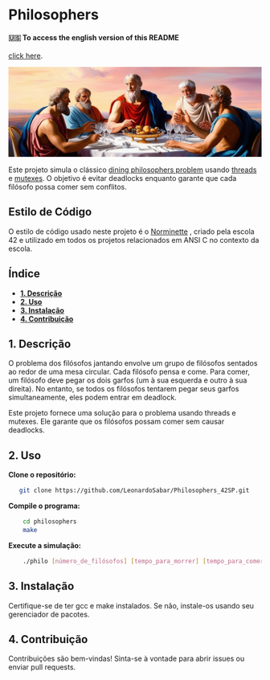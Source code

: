 # Philosophers
####   🇺🇸 To access the english version of this README






 [click here](https://github.com/LeonardoSabar/Philosophers_42SP/blob/GitHub_Version/README.md).
<p align="center">
<img src="https://github.com/LeonardoSabar/Philosophers_42SP/blob/GitHub_Version/utils/philos.jpeg" width="800px" alt="mandatory"/><br>
</p>

Este projeto simula o clássico [dining philosophers problem](https://en.wikipedia.org/wiki/Dining_philosophers_problem) usando [threads](https://en.wikipedia.org/wiki/Thread_(computing)) e [mutexes](https://en.wikipedia.org/wiki/Mutual_exclusion). O objetivo é evitar deadlocks enquanto garante que cada filósofo possa comer sem conflitos.

## Estilo de Código
O estilo de código usado neste projeto é o [Norminette](https://github.com/42School/norminette) , criado pela escola 42 e utilizado em todos os projetos relacionados em ANSI C no contexto da escola.

## Índice

- [**1. Descrição**](#1-description)
- [**2. Uso**](#2-Usage)
- [**3. Instalação**](#3-installation)
- [**4. Contribuição**](#4-contributing)

## 1. Descrição

O problema dos filósofos jantando envolve um grupo de filósofos sentados ao redor de uma mesa circular. Cada filósofo pensa e come. Para comer, um filósofo deve pegar os dois garfos (um à sua esquerda e outro à sua direita). No entanto, se todos os filósofos tentarem pegar seus garfos simultaneamente, eles podem entrar em deadlock.

Este projeto fornece uma solução para o problema usando threads e mutexes. Ele garante que os filósofos possam comer sem causar deadlocks.

## 2. Uso

**Clone o repositório:**
```sh
   git clone https://github.com/LeonardoSabar/Philosophers_42SP.git
```

**Compile o programa:**
```sh
    cd philosophers
    make
```

**Execute a simulação:**
```sh
    ./philo [número_de_filósofos] [tempo_para_morrer] [tempo_para_comer] [tempo_para_dormir] [número_de_vezes_que_cada_filósofo_deve_comer]
```

## 3. Instalação
Certifique-se de ter gcc e make instalados. Se não, instale-os usando seu gerenciador de pacotes.

## 4. Contribuição
Contribuições são bem-vindas! Sinta-se à vontade para abrir issues ou enviar pull requests.
